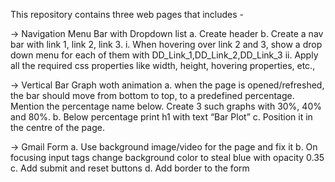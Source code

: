 This repository contains three web pages that includes -

-> Navigation Menu Bar with Dropdown list
a.	Create header
b.	Create a nav bar with link 1, link 2, link 3.
i.	When hovering over link 2 and 3, show a drop down menu for each of them with DD_Link_1,DD_Link_2,DD_Link_3 
ii.	Apply all the required css properties like width, height, hovering properties, etc.,

-> Vertical Bar Graph woth animation
a.	 when the page is opened/refreshed, the bar should move from bottom to top, to a predefined percentage. Mention the percentage name below. Create 3 such graphs with 30%, 40% and 80%.
b.	Below percentage print h1 with text “Bar Plot”
c.	Position it in the centre of the page.

-> Gmail Form 
a.	Use background image/video for the page and fix it
b.	On focusing input tags change background color to steal blue with opacity 0.35
c.	Add submit and reset buttons
d.	Add border to the form

